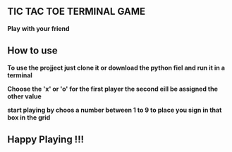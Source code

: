 ## TIC TAC TOE TERMINAL GAME

**Play with your friend**

## How to use

**To use the projject just clone it or download the python fiel and run it in a terminal**

**Choose the 'x' or 'o' for the first player the second eill be assigned the other value**

**start playing by choos a number between 1 to 9 to place you sign in that box in the grid**

## Happy Playing !!!
